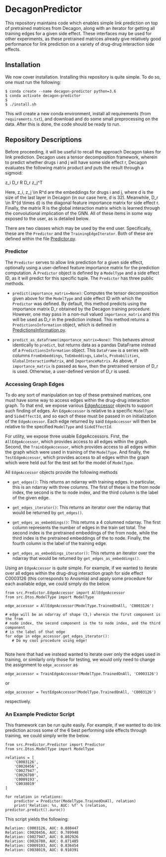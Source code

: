 # DecagonPredictor

This repository maintains code which enables simple link prediction on top of pretrained
matrices from Decagon, along with an iterator for getting all training edges for a given
side effect.  These interfaces may be used for other experiments, as these pretrained
matrices already give relatively good performance for link prediction on a variety of 
drug-drug interaction side effects.

## Installation
We now cover installation.  Installing this repository is quite simple.  To do so, one must run the following:

```
$ conda create --name decagon-predictor python=3.6
$ conda activate decagon-predictor
$
$ ./install.sh
```

This will create a new conda environment, install all requirements (from `requirements.txt`), and download
and do some small preprocessing on the data.  After this is done, the code should be ready to run.

## Repository Descriptions
Before proceeding, it will be useful to recall the approach Decagon takes for link
prediction.  Decagon uses a tensor decomposition framework, wherein to predict whether
drugs i and j will have some side effect r, Decagon evaluates the following matrix
product and puts the result through a sigmoid:

z_i D_r R D_r z_j^T

Here, z_i, z_j \in R^d are the embeddings for drugs i and j, where d is the size of the
last layer in Decagon (in our case here, d is 32).  Meanwhile, D_r \in R^{d \times d} is
the diagonal feature importance matrix for side effect r.  Finally, the matrix R is the global
interaction matrix which is learned through the convolutional implication of the GNN.  All of 
these items in some way exposed to the user, as is detailed below.

There are two classes which may be used by the end user.  Specifically, these are
the `Predictor` and the `TrainingEdgeIterator`.  Both of these are defined within the
file [Predictor.py](src/Predictor/Predictor.py).  


### Predictor
The `Predictor` serves to allow link prediction for a given side effect, optionally using a user-defined feature importance
matrix for the prediction computation.  A `Predictor` object is defined by a `ModelType` and
a side effect ID, as it will predict for this specific tuple.  The `Predictor` has three public methods.

- `predict(importance_matrix=None)`: Computes the tensor decomposition given above for the `ModelType`
and side effect ID with which the `Predictor` was defined.  By default, this method predicts using
the importance matrix D_r obtained by the Decagon training procedure.  However, one may pass in a
non-null valued `importance_matrix` and this will be used as D_r in the prediction instead.  This
method returns a `PredictionsInformation` object, which is defined in 
[PredictionsInformation.py](src/Dtos/PredictionsInformation.py).

- `predict_as_dataframe(importance_matrix=None)`: This behaves almost identically to `predict`, but
returns data as a pandas DataFrame instead of a `PredictionsInformation` object.  This `DataFrame`
is a series with columns `FromEmbeddings`, `ToEmbeddings`, `Labels`, `Probabilities`, 
`GlobalInteractionMatrix`, and `ImportanceMatrix`.  As above, if `importance_matrix` is passed as
`None`, then the pretrained version of D_r is used.  Otherwise, a user-defined version of D_r is used.

### Accessing Graph Edges
To do any sort of manipulation on top of these pretrained matrices, one must have some way to
access edges within the drug-drug interaction graph.  To that end, we expose various 
[EdgeAccessor](src/Predictor/EdgeAccessor.py) objects to support such finding of edges.
An `EdgeAccessor` is relative to a specific `ModelType` and `SideEffectId`, and so each
of these must be passed in on initialization of the `EdgeAccessor`.  Each edge returned
by said `EdgeAccessor` will then be relative to the specified `ModelType` and `SideEffectId`.

For utility, we expose three usable EdgeAccessors.  First, the `AllEdgeAccessor`, which
provides access to all edges within the graph.  Second, the `TrainEdgeAccessor`, which
provides access to all edges within the graph which were used in training of the `ModelType`.
And finally, the `TestEdgeAccessor`, which provides access to all edges within the graph which
were held out for the test set for the model of `ModelType`.

All `EdgeAccessor` objects provide the following methods

- `get_edges()`: This returns an ndarray with training edges.  In particular, this is an ndarray
with three columns.  The first of these is the from node index, the second is the to node index, and
the third column is the label of the given edge.

- `get_edges_iterator()`: This returns an iterator over the ndarray that would be returned by `get_edges()`.

- `get_edges_as_embeddings()`: This returns a 4 columned ndarray.  The first column represents
the number of edges in the train set total.  The second index is the pretrained embeddings of the from 
node, while the third index is the pretrained embeddings of the to node.  Finally, the fourth column
is the label of the training edge.

- `get_edges_as_embeddings_iterator()`: This returns an iterator over the ndarray that would be
returned by `get_edges_as_embeddings()`.

Using an `EdgeAccessor` is quite simple.  For example, if we wanted to iterate over all edges within
the drug-drug interaction graph for side effect C0003126 (this corresponds to Anosmia) and apply some 
procedure for each available edge, we could simply do the below.

```
from src.Predictor.EdgeAccessor import AllEdgeAccessor
from src.Dtos.ModelType import ModelType

edge_accessor = AllEdgeAccessor(ModelType.TrainedOnAll, 'C0003126')

# edge will be an ndarray of shape (3,) wherein the first component is the from
# node index, the second component is the to node index, and the third component
# is the label of that edge
for edge in edge_accessor.get_edges_iterator():
   # Do my cool procedure using edge!
   
```

Note here that had we instead wanted to iterate over only the edges used in training, or similarly only those
for testing, we would only need to change the assignment to `edge_accessor` as

```
edge_accessor = TrainEdgeAccessor(ModelType.TrainedOnAll, 'C0003126')
```

or

```
edge_accessor = TestEdgeAccessor(ModelType.TrainedOnAll, 'C0003126')
```

respectively.

### An Example Predictor Script
This framework can be run quite easily.  For example, if we wanted to do link prediction across some of the
6 best performing side effects through training, we could simply write the below.

```
from src.Predictor.Predictor import Predictor
from src.Dtos.ModelType import ModelType

relations = [
    'C0003126',
    'C0020456',
    'C0027947',
    'C0026780',
    'C0009193',
    'C0038019'
]

for relation in relations:
    predictor = Predictor(ModelType.TrainedOnAll, relation)
    print('Relation: %s, AUC: %f' % (relation, predictor.predict().auroc))

```

This script yields the following:

```
Relation: C0003126, AUC: 0.888447
Relation: C0020456, AUC: 0.789948
Relation: C0027947, AUC: 0.802926
Relation: C0026780, AUC: 0.871485
Relation: C0009193, AUC: 0.836454
Relation: C0038019, AUC: 0.910391
```
